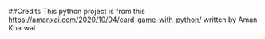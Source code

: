 ##Credits
This python project is from this https://amanxai.com/2020/10/04/card-game-with-python/  written by Aman Kharwal
